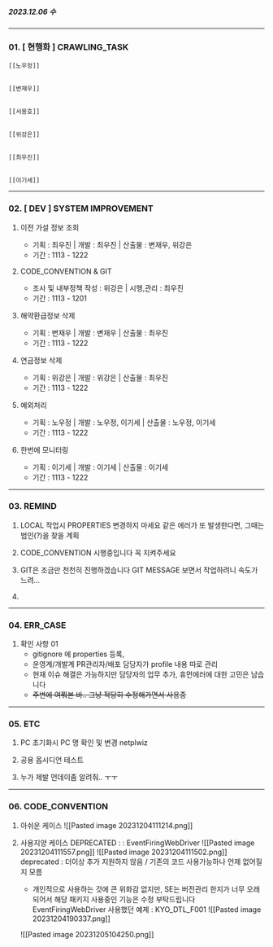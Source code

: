 ##### 2023.12.06 수
---
### 01. \[ 현행화 ] CRAWLING_TASK

	[[노우정]]
	
	
	[[변재우]]
	
	
	[[서용호]]
	
	
	[[위강은]]
	
	
	[[최우진]]
	
	
	[[이기세]]
	


---
### 02. \[ DEV ] SYSTEM IMPROVEMENT

1. 이전 가설 정보 조회
	- 기획 : 최우진    |    개발 : 최우진    |    산출물 : 변재우, 위강은
	- 기간 : 1113 - 1222

2. CODE_CONVENTION & GIT
	- 조사 및 내부정책 작성 : 위강은    |     시행,관리 : 최우진 
	- 기간 : 1113 - 1201

3. 해약환급정보 삭제
	- 기획 : 변재우    |    개발 : 변재우    |    산출물 : 최우진
	- 기간 : 1113 - 1222

4. 연금정보 삭제
	- 기획 : 위강은    |    개발 : 위강은    |    산출물 : 최우진
	- 기간 : 1113 - 1222

5. 예외처리
	- 기획 : 노우정    |    개발 : 노우정, 이기세    |    산출물 : 노우정, 이기세
	- 기간 : 1113 - 1222

6. 한번에 모니터링 
	- 기획 : 이기세    |    개발 : 이기세    |    산출물 : 이기세
	- 기간 : 1113 - 1222


---
### 03. REMIND

1. LOCAL 작업시 PROPERTIES 변경하지 마세요
	같은 에러가 또 발생한다면, 그때는 범인(?)을 찾을 계획

2. CODE_CONVENTION 시행중입니다 꼭 지켜주세요
   
3. GIT은 조금만 천천히 진행하겠습니다
	 GIT MESSAGE 보면서 작업하려니 속도가 느려...

1. 


---
### 04. ERR_CASE

1. 확인 사항 01 
	- gitignore 에 properties 등록, 
	- 운영계/개발계 PR관리자/배포 담당자가 profile 내용 따로 관리
	- 현재 이슈 해결은 가능하지만 담당자의 업무 추가, 휴먼에러에 대한 고민은 남습니다
	- ~~주변에 여쭤본 바.. 그냥 적당히 수정해가면서 사용중~~


---
### 05. ETC

1. PC 초기화시 PC 명 확인 및 변경
	netplwiz

2. 공용 옵시디언 테스트

3. 누가 제발 먼데이좀 알려줘.. ㅜㅜ


---
### 06. CODE_CONVENTION

1. 아쉬운 케이스
	![[Pasted image 20231204111214.png]]

2. 사용지양 케이스 DEPRECATED : : EventFiringWebDriver
	![[Pasted image 20231204111557.png]]
	![[Pasted image 20231204111502.png]]
	deprecated : 더이상 추가 지원하지 않음 / 기존의 코드 사용가능하나 언제 없어질지 모름
	- 개인적으로 사용하는 것에 큰 위화감 없지만, SE는 버전관리 한지가 너무 오래되어서 해당 패키지 사용중인 기능은 수정 부탁드립니다
	EventFiringWebDriver 사용했던 예제 : KYO_DTL_F001
	![[Pasted image 20231204190337.png]]

	![[Pasted image 20231205104250.png]]